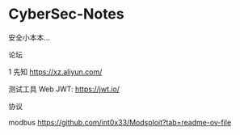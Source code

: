 # CyberSec-Notes
安全小本本...

论坛

1 先知 https://xz.aliyun.com/

测试工具
Web
JWT: https://jwt.io/

协议

modbus https://github.com/int0x33/Modsploit?tab=readme-ov-file
